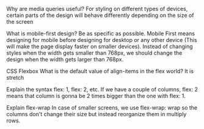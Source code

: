 Why are media queries useful?
  For styling on different types of devices, certain parts of the design will behave differently depending on the size of the screen

What is mobile-first design? Be as specific as possible.
  Mobile First means designing for mobile before designing for desktop or any other device (This will make the page display faster on smaller devices). Instead of changing styles when the width gets smaller than 768px, we should change the design when the width gets larger than 768px.

CSS Flexbox
What is the default value of align-items in the flex world?
  It is stretch

Explain the syntax flex: 1, flex: 2, etc.
  If we have a couple of columns, flex: 2 means that column is gonna be 2 times bigger than the one with flex: 1.

Explain flex-wrap
  In case of smaller screens, we use flex-wrap: wrap so the columns don't change their size but instead reorganize them in multiply rows.
